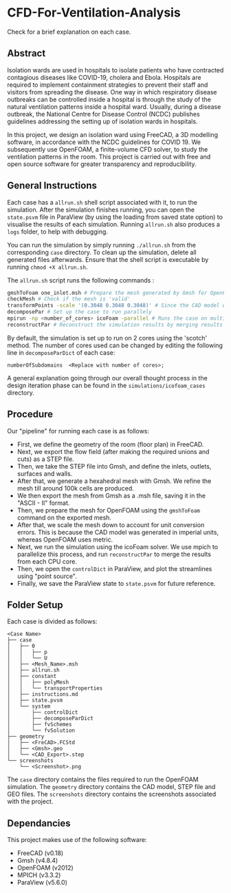 # CFD-For-Ventilation-Analysis

Check []() for a brief explanation on each case.

## **Abstract**

Isolation wards are used in hospitals to isolate patients who have contracted contagious diseases like COVID-19, cholera and Ebola. Hospitals are required to implement containment strategies to prevent their staff and visitors from spreading the disease. One way in which respiratory disease outbreaks can be controlled inside a hospital is through the study of the natural ventilation patterns inside a hospital ward. Usually, during a disease outbreak, the National Centre for Disease Control (NCDC) publishes guidelines addressing the setting up of isolation wards in hospitals.

In this project, we design an isolation ward using FreeCAD, a 3D modelling software, in accordance with the NCDC guidelines for COVID 19. We subsequently use OpenFOAM, a finite-volume CFD solver, to study the ventilation patterns in the room. This project is carried out with free and open source software for greater transparency and reproducibility.

## **General Instructions**

Each case has a `allrun.sh` shell script associated with it, to run the simulation. After the simulation finishes running, you can open the `state.psvm` file in ParaView (by using the loading from saved state option) to visualise the results of each simulation. Running `allrun.sh` also produces a `logs` folder, to help with debugging.

You can run the simulation by simply running `./allrun.sh` from the corresponding `case` directory. To clean up the simulation, delete all generated files afterwards. Ensure that the shell script is executable by running `chmod +X allrun.sh`.

The `allrun.sh` script runs the following commands :

```sh
gmshToFoam one_inlet.msh # Prepare the mesh generated by Gmsh for OpenFOAM
checkMesh # Check if the mesh is 'valid'
transformPoints -scale '(0.3048 0.3048 0.3048)' # Since the CAD model was defined in Feet, we scale the mesh down to avoid unit conversion issues
decomposePar # Set up the case to run parallely
mpirun -np <number_of_cores> icoFoam -parallel # Runs the case on multiple cores
reconstructPar # Reconstruct the simulation results by merging results from cores together into single file
```

By default, the simulation is set up to run on 2 cores using the 'scotch' method. The number of cores used can be changed by editing the following line in `decomposeParDict` of each case:

```
numberOfSubdomains  <Replace with number of cores>;
```

A general explanation going through our overall thought process in the design iteration phase can be found in the `simulations/icofoam_cases` directory.

## **Procedure**

Our "pipeline" for running each case is as follows:

- First, we define the geometry of the room (floor plan) in FreeCAD.
- Next, we export the flow field (after making the required unions and cuts) as a STEP file.
- Then, we take the STEP file into Gmsh, and define the inlets, outlets, surfaces and walls.
- After that, we generate a hexahedral mesh with Gmsh. We refine the mesh till around 100k cells are produced.
- We then export the mesh from Gmsh as a .msh file, saving it in the "ASCII - II" format.
- Then, we prepare the mesh for OpenFOAM using the `gmshToFoam` command on the exported mesh.
- After that, we scale the mesh down to account for unit conversion errors. This is because the CAD model was generated in imperial units, whereas OpenFOAM uses metric.
- Next, we run the simulation using the icoFoam solver. We use mpich to parallelize this process, and run `reconstructPar` to merge the results from each CPU core.
- Then, we open the `controlDict` in ParaView, and plot the streamlines using "point source".
- Finally, we save the ParaView state to `state.psvm` for future reference.

## **Folder Setup**

Each case is divided as follows:
```
<Case Name>
├── case
│   ├── 0
│   │   ├── p
│   │   └── U
│   ├── <Mesh_Name>.msh
│   ├── allrun.sh
│   ├── constant
│   │   ├── polyMesh
│   │   └── transportProperties
│   ├── instructions.md
│   ├── state.pvsm
│   └── system
│       ├── controlDict
│       ├── decomposeParDict
│       ├── fvSchemes
│       └── fvSolution
├── geometry
│   ├── <FreCAD>.FCStd
│   ├── <Gmsh>.geo
│   └── <CAD_Export>.step
└── screenshots
    └── <Screenshot>.png
```

The `case` directory contains the files required to run the OpenFOAM simulation.
The `geometry` directory contains the CAD model, STEP file and GEO files.
The `screenshots` directory contains the screenshots associated with the project.

## **Dependancies**

This project makes use of the following software:
- FreeCAD (v0.18)
- Gmsh (v4.8.4)
- OpenFOAM (v2012)
- MPICH (v3.3.2)
- ParaView (v5.6.0)